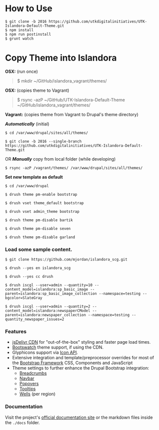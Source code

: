 <!-- @file Project Page -->

# How to Use
```terminal
$ git clone -b 2016 https://github.com/utkdigitalinitiatives/UTK-Islandora-Default-Theme.git
$ npm install
$ npm run postinstall
$ grunt watch
```

# Copy Theme into Islandora
__OSX:__ (run once)
> $ mkdir ~/GitHub/islandora_vagrant/themes/

__OSX:__ (copies theme to Vagrant)
> $ rsync -azP ~/GitHub/UTK-Islandora-Default-Theme ~/GitHub/islandora_vagrant/themes/

__Vagrant:__ (copies theme from Vagrant to Drupal's theme directory)

___Automatically___ (initial)
```terminal
$ cd /var/www/drupal/sites/all/themes/

$ git clone -b 2016 --single-branch https://github.com/utkdigitalinitiatives/UTK-Islandora-Default-Theme.git
```


OR ___Manually___ copy from local folder (while developing)
```terminal
$ rsync -azP /vagrant/themes/ /var/www/drupal/sites/all/themes/
```


__Set new template as default__
```terminal
$ cd /var/www/drupal

$ drush theme pm-enable bootstrap

$ drush vset theme_default bootstrap

$ drush vset admin_theme bootstrap

$ drush theme pm-disable bartik

$ drush theme pm-disable seven

$ drush theme pm-disable garland
```

### Load some sample content.
```terminal
$ git clone https://github.com/mjordan/islandora_scg.git

$ drush --yes en islandora_scg

$ drush --yes cc drush

$ drush iscgl --user=admin --quantity=10 --content_model=islandora:sp_basic_image --parent=islandora:sp_basic_image_collection --namespace=testing --bgcolor=SlateGray

$ drush iscgl --user=admin --quantity=2 --content_model=islandora:newspaperCModel --parent=islandora:newspaper_collection --namespace=testing --quantity_newspaper_issues=2
```

### Features
- [jsDelivr CDN](http://www.jsdelivr.com) for "out-of-the-box" styling and
  faster page load times.
- [Bootswatch](http://bootswatch.com) theme support, if using the CDN.
- Glyphicons support via [Icon API](https://www.drupal.org/project/icon).
- Extensive integration and template/preprocessor overrides for most of the
  [Bootstrap Framework] CSS, Components and JavaScript
- Theme settings to further enhance the Drupal Bootstrap integration:
  - [Breadcrumbs](http://getbootstrap.com/components/#breadcrumbs)
  - [Navbar](http://getbootstrap.com/components/#navbar)
  - [Popovers](http://getbootstrap.com/javascript/#popovers)
  - [Tooltips](http://getbootstrap.com/javascript/#tooltips)
  - [Wells](http://getbootstrap.com/components/#wells) (per region)

### Documentation
Visit the project's [official documentation site](http://drupal-bootstrap.org)
or the markdown files inside the `./docs` folder.

[Bootstrap Framework]: http://getbootstrap.com

